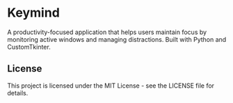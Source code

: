 # Keymind

A productivity-focused application that helps users maintain focus by monitoring active windows and managing distractions. Built with Python and CustomTkinter.



## License

This project is licensed under the MIT License - see the LICENSE file for details.
